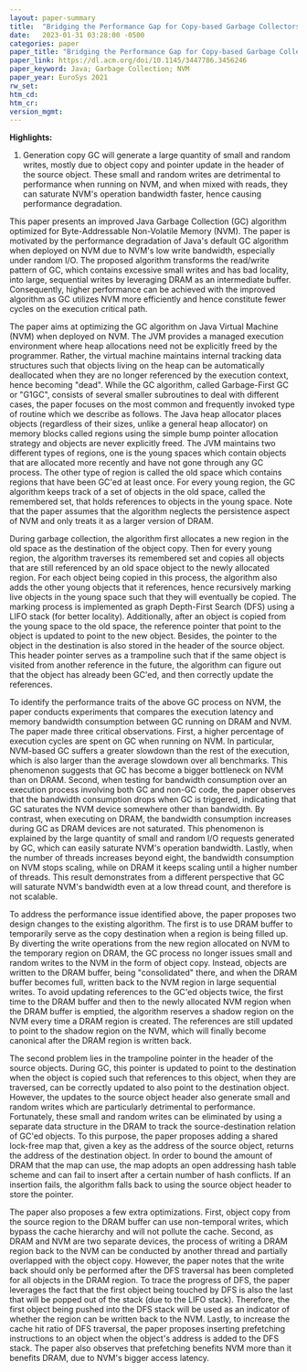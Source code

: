 ```yaml
---
layout: paper-summary
title:  "Bridging the Performance Gap for Copy-based Garbage Collectors atop Non-Volatile Memory"
date:   2023-01-31 03:28:00 -0500
categories: paper
paper_title: "Bridging the Performance Gap for Copy-based Garbage Collectors atop Non-Volatile Memory"
paper_link: https://dl.acm.org/doi/10.1145/3447786.3456246
paper_keyword: Java; Garbage Collection; NVM
paper_year: EuroSys 2021
rw_set:
htm_cd:
htm_cr:
version_mgmt:
---
```


**Highlights:**

1. Generation copy GC will generate a large quantity of small and random writes, mostly due to object copy and pointer 
update in the header of the source object. These small and random writes are detrimental to performance when
running on NVM, and when mixed with reads, they can saturate NVM's operation bandwidth faster, hence causing
performance degradation.



This paper presents an improved Java Garbage Collection (GC) algorithm optimized for Byte-Addressable Non-Volatile
Memory (NVM). The paper is motivated by the performance degradation of Java's default GC algorithm when deployed
on NVM due to NVM's low write bandwidth, especially under random I/O. The proposed algorithm transforms the read/write
pattern of GC, which contains excessive small writes and has bad locality, into large, sequential writes by
leveraging DRAM as an intermediate buffer. Consequently, higher performance can be achieved with the improved algorithm
as GC utilizes NVM more efficiently and hence constitute fewer cycles on the execution critical path.

The paper aims at optimizing the GC algorithm on Java Virtual Machine (NVM) when deployed on NVM.
The JVM provides a managed execution 
environment where heap allocations need not be explicitly freed by the programmer. Rather, the virtual machine
maintains internal tracking data structures such that objects living on the heap can be automatically deallocated
when they are no longer referenced by the execution context, hence becoming "dead".
While the GC algorithm, called Garbage-First GC or "G1GC", consists of several smaller subroutines to deal with
different cases, the paper focuses on the most common and frequently invoked type of routine which we describe
as follows. The Java heap allocator places objects (regardless of their sizes, unlike a general heap allocator) 
on memory blocks called regions using the simple bump pointer allocation strategy and objects are never explicitly
freed. The JVM maintains two different types of regions, one is the young spaces which contain objects that are 
allocated more recently and have not gone through any GC process. The other type of region is called the old space
which contains regions that have been GC'ed at least once. For every young region, the GC algorithm keeps track of 
a set of objects in the old space, called the remembered set, that holds references to objects in the young space.
Note that the paper assumes that the algorithm neglects the persistence aspect of NVM and only treats it as 
a larger version of DRAM.

During garbage collection, the algorithm first allocates a new region in the old space as the destination of the
object copy. Then for every young region, the algorithm traverses its remembered set and copies all objects that
are still referenced by an old space object to the newly allocated region. For each object being copied in this
process, the algorithm also adds the other young objects that it references, hence recursively marking live objects 
in the young space such that they will eventually be copied. The marking process is implemented as graph 
Depth-First Search (DFS) using a LIFO stack (for better locality). Additionally, after an object is copied from
the young space to the old space, the reference pointer that point to the object is updated to point to the new 
object. Besides, the pointer to the object in the destination is also stored in the header of the source object.
This header pointer serves as a trampoline such that if the same object is visited from another
reference in the future, the algorithm can figure out that the object has already been GC'ed, and then correctly update
the references.

To identify the performance traits of the above GC process on NVM, the paper conducts experiments that compares 
the execution latency and memory bandwidth consumption between GC running on DRAM and NVM.
The paper made three critical observations. First, a higher percentage of execution cycles are spent on GC when
running on NVM. In particular, NVM-based GC suffers a greater slowdown than the rest of the execution, which is 
also larger than the average slowdown over all benchmarks. This phenomenon suggests that GC has become a bigger 
bottleneck on NVM than on DRAM.
Second, when testing for bandwidth consumption over an execution process involving both GC and non-GC code, the 
paper observes that the bandwidth consumption drops when GC is triggered, indicating that GC saturates the NVM device
somewhere other than bandwidth. By contrast, when executing on DRAM, the bandwidth consumption increases during GC
as DRAM devices are not saturated. This phenomenon is explained by the large quantity of small and random I/O requests
generated by GC, which can easily saturate NVM's operation bandwidth.
Lastly, when the number of threads increases beyond eight, the bandwidth consumption on NVM stops scaling, while
on DRAM it keeps scaling until a higher number of threads. This result demonstrates from a different perspective that
GC will saturate NVM's bandwidth even at a low thread count, and therefore is not scalable.

To address the performance issue identified above, the paper proposes two design changes to the existing algorithm.
The first is to use DRAM buffer to temporarily serve as the copy destination when a region is being filled up.
By diverting the write operations from the new region allocated on NVM to the temporary region on DRAM, the GC
process no longer issues small and random writes to the NVM in the form of object copy. Instead, objects are 
written to the DRAM buffer, being "consolidated" there, and when the DRAM buffer becomes full, written back
to the NVM region in large sequential writes. To avoid updating references to the GC'ed objects twice, the first time 
to the DRAM buffer and then to the newly allocated NVM region when the DRAM buffer is emptied, the algorithm reserves a 
shadow region on the NVM every time a DRAM region is created. The references are still updated to point to the shadow 
region on the NVM, which will finally become canonical after the DRAM region is written back.

The second problem lies in the trampoline pointer in the header of the source objects. During GC, this pointer is 
updated to point to the destination when the object is copied such that references to this object, when they are 
traversed, can be correctly updated to also point to the destination object.
However, the updates to the source object header also generate small and random writes which are particularly
detrimental to performance. Fortunately, these small and random writes can be eliminated by using a separate 
data structure in the DRAM to track the source-destination relation of GC'ed objects. 
To this purpose, the paper proposes adding a shared lock-free map that, given a key as the address of the source object,
returns the address of the destination object. In order to bound the amount of DRAM that the map can use,
the map adopts an open addressing hash table scheme and can fail to insert after a certain number of hash conflicts.
If an insertion fails, the algorithm falls back to using the source object header to store the pointer.

The paper also proposes a few extra optimizations. First, object copy from the source region to the DRAM buffer can use 
non-temporal writes, which bypass the cache hierarchy and will not pollute the cache.
Second, as DRAM and NVM are two separate devices, the process of writing a DRAM region back to the NVM can be
conducted by another thread and partially overlapped with the object copy. However, the paper notes that 
the write back should only be performed after the DFS traversal has been completed for all objects in the DRAM region. 
To trace the progress of DFS, the paper leverages the fact that the first object being touched by DFS is also
the last that will be popped out of the stack (due to the LIFO stack). Therefore, the first object being pushed into
the DFS stack will be used as an indicator of whether the region can be written back to the NVM.
Lastly, to increase the cache hit ratio of DFS traversal, the paper proposes inserting prefetching instructions to
an object when the object's address is added to the DFS stack. The paper also observes that prefetching benefits 
NVM more than it benefits DRAM, due to NVM's bigger access latency.
